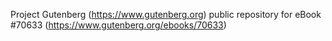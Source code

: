 Project Gutenberg (https://www.gutenberg.org) public repository for
eBook #70633 (https://www.gutenberg.org/ebooks/70633)
